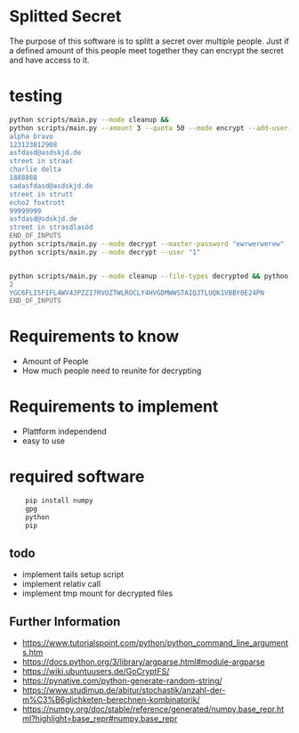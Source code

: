 # Splitted Secret
The purpose of this software is to splitt a secret over multiple people. Just if a defined amount of this people meet together they can encrypt the secret and have access to it. 

# testing
```bash 
python scripts/main.py --mode cleanup && 
python scripts/main.py --amount 3 --quota 50 --mode encrypt --add-user-information --master-password "ewrwerwerew"  << END_OF_INPUTS
alpha bravo
123123812908
asfdasd@asdskjd.de
street in straat
charlie delta
1888888
sadasfdasd@asdskjd.de
street in strutt
echo2 foxtrott
99999999
asfdasd@sdskjd.de
street in strasdlasöd
END_OF_INPUTS
python scripts/main.py --mode decrypt --master-password "ewrwerwerew"  &&
python scripts/main.py --mode decrypt --user "1" 


python scripts/main.py --mode cleanup --file-types decrypted && python scripts/main.py --mode decrypt --user "1" --user-password "O3ITMWXZED9FKYQ0PB2WNVRWSCSCYVXCD00PJ6GQ4MFPIUWBVDCYSSSX9ZDBW5QU" << END_OF_INPUTS
2
YGC6FLI5FIFL4WV4JPZZI7RVOZTWLROCLY4HVGDMWWSTAIQJTLUQK1VBBY0E24PN
END_OF_INPUTS
```
# Requirements to know
- Amount of People
- How much people need to reunite for decrypting

# Requirements to implement
- Plattform independend
- easy to use

# required software
```bash 
    pip install numpy
    gpg
    python
    pip
```

## todo 
- implement tails setup script
- implement relativ call
- implement tmp mount for decrypted files

## Further Information
- https://www.tutorialspoint.com/python/python_command_line_arguments.htm
- https://docs.python.org/3/library/argparse.html#module-argparse
- https://wiki.ubuntuusers.de/GoCryptFS/
- https://pynative.com/python-generate-random-string/
- https://www.studimup.de/abitur/stochastik/anzahl-der-m%C3%B6glichketen-berechnen-kombinatorik/
- https://numpy.org/doc/stable/reference/generated/numpy.base_repr.html?highlight=base_repr#numpy.base_repr